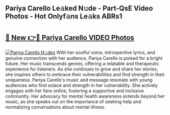 ## Pariya Carello Le𝚊ked N𝚞de - Part-QsE Video Photos - Hot Onlyf𝚊ns Le𝚊ks ABRs1

# <h2><a href="http://ab92463.deff.icu/?id=Pariya+Carello">🔗 New 👉🔴 Pariya Carello VIDEO Photos</a></h2>

[![Pariya Carello N𝚞des](https://i.imgur.com/rIISA9y.gif)](http://ab92463.deff.icu/?id=Pariya+Carello)
With her soulful voice, introspective lyrics, and genuine connection with her audience, Pariya Carello is poised for a bright future. Her music transcends genres, offering a relatable and therapeutic experience for listeners. As she continues to grow and share her stories, she inspires others to embrace their vulnerabilities and find strength in their uniqueness. Pariya Carello's music and message resonate with young audiences who find solace and strength in her vulnerability. She actively engages with her fans online, fostering a supportive and inclusive community. Her advocacy for mental health awareness extends beyond her music, as she speaks out on the importance of seeking help and normalizing conversations about mental illness.
